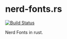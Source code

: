 # nerd-fonts.rs

[![Build Status](https://travis-ci.org/g1eny0ung/nerd-fonts.rs.svg?branch=master)](https://travis-ci.org/g1eny0ung/nerd-fonts.rs)

Nerd Fonts in rust.
